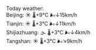 Today weather:  
Beijing: ☀️   🌡️+9°C 🌬️↓15km/h  
Tianjin: ☀️   🌡️+3°C 🌬️↓11km/h  
Shijiazhuang: 🌫  🌡️+3°C 🌬️↓4km/h  
Tangshan: ☀️   🌡️+3°C 🌬️↘9km/h  
